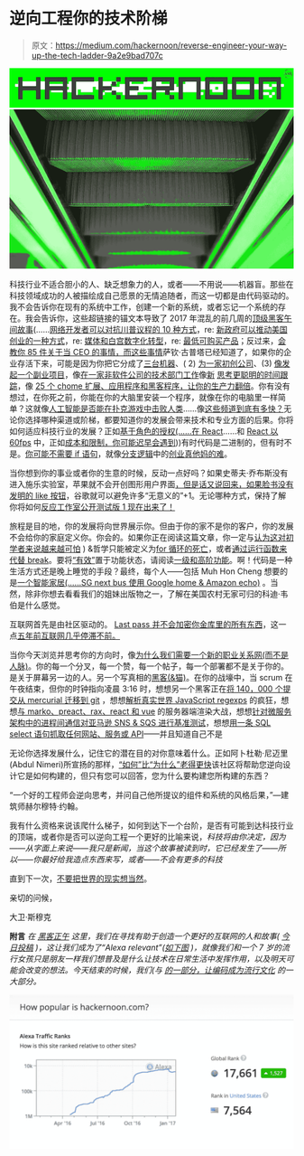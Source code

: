 # 逆向工程你的技术阶梯

> 原文：<https://medium.com/hackernoon/reverse-engineer-your-way-up-the-tech-ladder-9a2e9bad707c>

[![](img/36149cb4628149edcfc7eadf17e08669.png)](http://hackernoon.com)![](img/23add7164d17465ccc2b1aa3915cbd50.png)

科技行业不适合胆小的人、缺乏想象力的人，或者——不用说——机器盲。那些在科技领域成功的人被描绘成自己愿景的无情追随者，而这一切都是由代码驱动的。我不会告诉你在现有的系统中工作，创建一个新的系统，或者忘记一个系统的存在。我会告诉你，这些超链接的锚文本导致了 2017 年混乱的前几周的[顶级黑客午间故事](http://hackernoon.com/trending)(……[网络开发者可以对抗川普议程的 10 种方式](https://hackernoon.com/10-ways-web-developers-can-stand-up-to-the-trump-agenda-dff0ef12eaf2#.kuv9don02)，re: [新政府可以推动美国创业的一种方式](https://medium.com/u/50fd4edebfa1#.v60do0ukm)，re: [媒体和白宫数字化转型](https://medium.com/u/6d3266d9a2d7#.1mzwj31qn)，re: [最低可购买产品](https://medium.com/u/82dc761889d9#.fnsd6wf11)；反过来，[会教你 85 件关于当 CEO 的事情，而这些事情](https://hackernoon.com/85-things-i-learned-being-a-ceo-4c25fc1c7b99#.vbrmnaswp)萨钦·古普塔已经知道了，如果你的企业存活下来，可能是因为你把它分成了[三台机器](https://medium.com/u/65d8116a012c#.niq1edqet)、( 2) [为一家初创公司](https://goo.gl/Zk9UXN)、(3) [像](https://hackernoon.com/using-server-less-architecture-to-massively-parallelize-dna-sequence-alignment-via-stdlib-and-343dd2d5aebf#.mskgzwjuh)[发起一个副业项目](https://medium.com/u/29963203626#.e6ob00suo)，像[在一家非软件公司的技术部门工作](https://medium.com/u/827da1b55d18#.btbi8ac2z)像[新](https://medium.com/u/c84dfc3a2036#.ye5j2l78n) [思考更聪明的时间跟踪](https://medium.com/u/bf3c50aa5720#.z84j95pci)，像 [25 个 chome 扩展、应用程序和黑客程序，让你的生产力翻倍](https://medium.com/u/b48eea273877#.4qo6tlxyi)。你有没有想过，在你死之前，你能在你的大脑里安装一个程序，就像在你的电脑里一样简单？这就像[人工智能是否能在扑克游戏中击败人类](https://medium.com/u/5ad679c18236#.ir0gent97)……像[这些频道到底有多快？](https://medium.com/u/7bbc67ec370d#.p38z0n5ik)无论你选择哪种渠道或阶梯，都要知道你的发展会带来技术和专业方面的后果。你将如何适应科技行业的发展？正如[基于角色的授权(……在 React](https://medium.com/u/ec0b3a253e09#.c2ehlansk)……和 [React 以 60fps](https://hackernoon.com/react-at-60fps-4e36b8189a4c#.j3unxzrky) 中，正如[成本和限制，你可能迟早会遇到](https://medium.com/u/5829a67c85f9#.j3unxzrky)))有时代码是二进制的，但有时不是。[你可能不需要 if 语句](https://hackernoon.com/you-might-not-need-if-statements-a-better-approach-to-branching-logic-59b4f877697f#.zbq0xyz8p)，就像[分支逻辑](https://hackernoon.com/you-might-not-need-if-statements-a-better-approach-to-branching-logic-59b4f877697f#.zbq0xyz8p)中的[创业真他妈的难](https://medium.com/u/f735d3b0f2f3#.pb29tkw5s)。

当你想到你的事业或者你的生意的时候，反动一点好吗？如果史蒂夫·乔布斯没有进入施乐实验室，苹果就不会开创图形用户界面[，但是话又说回来，如果脸书没有发明](https://www.youtube.com/watch?v=J33pVRdxWbw)[的 like 按钮](http://facebook.com/hackernoon)，谷歌就可以避免许多“无意义的”+1。无论哪种方式，保持了解你将如何[反应工作室公开测试版 1 现在出来了！](https://medium.com/u/41ab1780629c#.1idp7p6s9)

旅程是目的地，你的发展将向世界展示你。但由于你的家不是你的客户，你的发展不会给你的家庭定义你。你会的。如果你正在阅读这篇文章，你一定与[认为这对初学者来说越来越可怕](https://medium.com/u/c8d353884a03#.k1sjfeesr) ) &哲学只能被定义为[for 循环的死亡](https://hackernoon.com/rethinking-javascript-death-of-the-for-loop-c431564c84a8#.7fiaywfbt)，或者[通过运行函数来代替 break](https://hackernoon.com/rethinking-javascript-break-is-the-goto-of-loops-51b27b1c85f8)。要将[“有效”](https://hackernoon.com/effective-functional-javascript-first-class-and-higher-order-functions-713fde8df50a#.o76ua31bg)置于功能状态，请阅读[一级和高阶功能](https://medium.com/u/8d547401ba90#.o76ua31bg)。啊！代码是一种生活方式还是晚上睡觉的手段？最终，每个人——包括 Muh Hon Cheng 想要的是[一个智能家居(……SG next bus 使用 Google home & Amazon echo)](https://hackernoon.com/a-smart-home-with-sg-nextbus-using-google-home-amazon-echo-704342089727#.j0djhj1sa) 。当然，除非你想去看看我们的姐妹出版物之一，了解在美国农村无家可归的科迪·韦伯是什么感觉。

互联网首先是由社区驱动的。 [Last pass 并不会加密你金库里的所有东西](https://hackernoon.com/psa-lastpass-does-not-encrypt-everything-in-your-vault-8722d69b2032#.2lo2wl5cw)，这一点[五年前互联网几乎停滞不前。](https://medium.com/u/84fb63d66455#.n62h0ninn)

当你今天浏览并思考你的方向时，像[为什么我们需要一个新的职业关系网(而不是人脉)](https://medium.com/u/7ff8b7d388c1#.blwvvwfxt)。你的每一个分叉，每一个赞，每一个帖子，每一个部署都不是关于你的。是关于屏幕另一边的人。另一个写真相的[黑客(&猫)](https://hackernoon.com/hackers-write-about-truth-cats-65c1887a3aca)。在你的战壕中，当 scrum 在午夜结束，但你的时钟指向凌晨 3:16 时，想想另一个黑客正在[将 140，000 个提交从 mercurial 迁移到 git](https://hackernoon.com/migrating-140-000-commits-from-mercurial-to-git-5cf46f134261#.qn06nwpo8) ，想想[解析真实世界 JavaScript regexps](https://medium.com/u/9fa86af2470a#.18ns1ogk0) 的疯狂，想想[与 marko、preact、rax、react 和 vue](https://medium.com/u/f6e0ba2a2f56#.iyerj2125) 的服务器端渲染大战，想想[针对微服务架构中的进程间通信对亚马逊 SNS & SQS 进行基准测试](https://medium.com/u/919896feef7d#.b2u9g2kgf)，想想[用一条 SQL select 语句抓取任何网站、服务或 API](https://medium.com/u/a5748ebcd35f#.9rwdcvuw3)——并且知道自己不是

无论你选择发展什么，记住它的潜在目的对你意味着什么。正如阿卜杜勒·尼迈里(Abdul Nimeri)所宣扬的那样，[“如何”比“为什么”老得更快](https://hackernoon.com/how-ages-faster-than-why-712e25c9eb3b#.g0221rqxd)该社区将帮助您逆向设计它是如何构建的，但只有您可以回答，您为什么要构建您所构建的东西？

“一个好的工程师会逆向思考，并问自己他所提议的组件和系统的风格后果，”—建筑师赫尔穆特·约翰。

我有什么资格来说该爬什么梯子，如何到达下一个台阶，是否有可能到达科技行业的顶端，或者你是否可以逆向工程一个更好的比喻来说，*科技将由你决定，因为——从字面上来说——我只是新闻，当这个故事被读到时，它已经发生了——所以——你最好给我造点东西来写，或者——不会有更多的科技*

直到下一次，[不要把世界的现实想当然](https://hackernoon.com/how-hackers-start-their-afternoons-7d97a0478c74#.62csd9ipc)。

亲切的问候，

大卫·斯穆克

**附言** *在* [*黑客正午*](http://hackernoon.com) *这里，我们在寻找有助于创造一个更好的互联网的人和故事(* [*今日投稿*](http://www.amipublications.com/hacker-noon) *)，这让我们成为了“Alexa relevant”(*[*如下图*](http://www.alexa.com/siteinfo/hackernoon.com) *)，就像我们和一个 7 岁的流行女孩只是朋友一样我们想普及是什么让技术在日常生活中发挥作用，以及明天可能会改变的想法。*今天结束的时候，我们(与* [*的一部分，让编码成为流行文化*](https://medium.com/u/2053aaf853f5#.ogrse1llz) *的一大部分。**

[![](img/dd3e79a9e5ae0f8199834852d351ea54.png)](http://www.alexa.com/siteinfo/hackernoon.com)